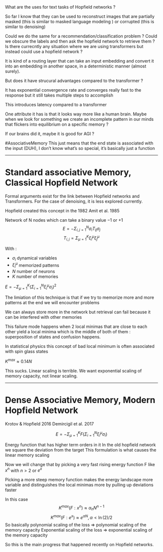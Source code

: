 



What are the uses for text tasks of Hopfield networks ? 

So far I know that they can be used to reconstruct images that are partially masked (this is similar to masked language modeling ) or corrupted (this is similar to denoising)

Could we do the same for a recommendation/classification problem ? Could we obscure the labels and then ask the hopfield network to retrieve them ? Is there currecntly any situation where we are using transformers but instead could use a hopfield network ? 

It is kind of a routing layer that can take an input embedding and convert it into an embedding in another space, in a deterministic manner (almost surely).

But does it have strucural advantages compared to the transformer ? 

It has exponential convergence rate and converges really fast to the response but it still takes multiple steps to accomplish

This introduces latency compared to a transformer 

One attribute it has is that it looks way more like a human brain. Maybe when we look for something we create an incomplete pattern in our minds that flickers into equilibrium on a specific memory ?

If our brains did it, maybe it is good for AGI ?

#AssociativeMemory This just means that the end state is associated with the input (DUH), I don’t know what’s so special, it’s basically just a function



___
# Standard associative Memory, Classical Hopfield Network

Formal arguments exist for the link between Hopfield networks and Transformers.
For the case of denoising, it is less explored currently.


Hopfield created this concept in the 1982 
Amit et al. 1985

Network of N nodes which can take a binary value $-1$ or $+1$
$$E=-\Sigma_{i,j=1}^N \sigma_iT_{ij}\sigma_j$$
$$T_{i,j}=\Sigma_{\mu=1}^K \xi_i^{\mu} \xi_j^{\mu}$$

With : 
- $\sigma_i$ dynamical variables
- $\xi_i^{\mu}$ memorized patterns
- $N$ number of neurons
- $K$ number of memories

$E=-\Sigma_{\mu=1}^K(\Sigma_{i=1}^N \xi_i^{\mu} \sigma_i)^2$


The limiation of this technique is that if we try to memorize more and more patterns at the end we will encounter problems

We can always store more in the network but retrieval can fail because it can be interfered with other memories

This failure mode happens when 2 local minimas that are close to each other yield a local minima which is the middle of both of them : superposition of states and confusion happens.

In statistical physics this concept of bad local minimum is often associated with spin glass states

$K^{max} \approx 0.14N$

This sucks. Linear scaling is terrible. We want exponential scaling of memory capacity, not linear scaling.


  ___
# Dense Associative Memory, Modern Hopfield Network

Krotov & Hopfield 2016
Demircigil et al. 2017

$$E=-\Sigma_{\mu=1}^KF(\Sigma_{i=1}^N\xi_i^{\mu}\sigma_i)$$



Energy function that has higher term orders in it
In the old hopfield network we square the deviation from the target
This formulation is what causes the linear memory scaling


Now we will change that by picking a very fast rising energy function F like $x^n$ with $n>2$ or $e^{x}$


Picking a more steep memory function makes the energy landscape more variable and distinguishes the local minimas more by pulling up deviations faster


In this case 
$$K^{max}(F:x^n) \approx \alpha_n N^{n-1}$$
$$K^{max}(F:e^x) \approx e^{\alpha N} , \alpha < \ln(2)/2$$
So basically polynomial scaling of the loss => polynomial scaling of the memory capacity
Exponential scaling of the loss => exponential scaling of the memory capacity



So this is the main progress that happened recently on Hopfield networks.





